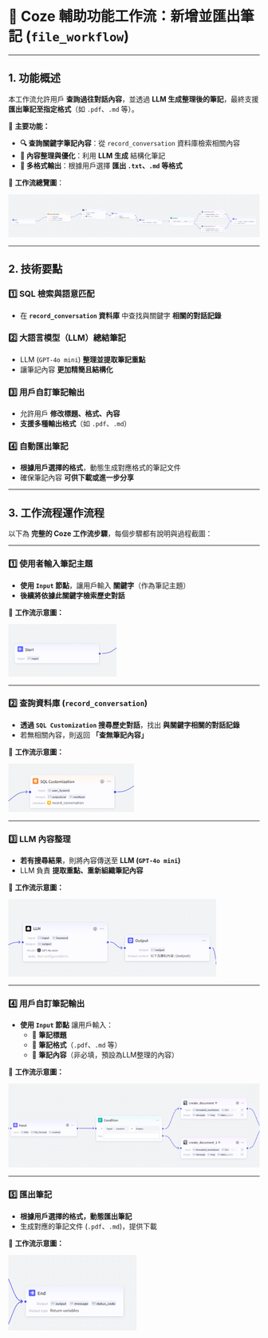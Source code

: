 # 📂 Coze 輔助功能工作流：新增並匯出筆記 (`file_workflow`)

---

## 1. 功能概述

本工作流允許用戶 **查詢過往對話內容**，並透過 **LLM 生成整理後的筆記**，最終支援 **匯出筆記至指定格式**（如 `.pdf`、`.md` 等）。

📌 **主要功能：**
- **🔍 查詢關鍵字筆記內容**：從 `record_conversation` 資料庫檢索相關內容
- **📖 內容整理與優化**：利用 **LLM 生成** 結構化筆記
- **📄 多格式輸出**：根據用戶選擇 **匯出 `.txt`、`.md` 等格式**

📌 **工作流總覽圖**：

![新增並匯出筆記 - 總覽](images/file_workflow.png)

---

## 2. 技術要點

### 1️⃣ **SQL 檢索與語意匹配**
- 在 **`record_conversation` 資料庫** 中查找與關鍵字 **相關的對話記錄**

### 2️⃣ **大語言模型（LLM）總結筆記**
- LLM (`GPT-4o mini`) **整理並提取筆記重點**
- 讓筆記內容 **更加精簡且結構化**

### 3️⃣ **用戶自訂筆記輸出**
- 允許用戶 **修改標題、格式、內容**
- **支援多種輸出格式**（如 `.pdf`、`.md`）

### 4️⃣ **自動匯出筆記**
- **根據用戶選擇的格式**，動態生成對應格式的筆記文件
- 確保筆記內容 **可供下載或進一步分享**

---

## 3. 工作流程運作流程

以下為 **完整的 Coze 工作流步驟**，每個步驟都有說明與過程截圖：

---

### 1️⃣ **使用者輸入筆記主題**
- **使用 `Input` 節點**，讓用戶輸入 **關鍵字**（作為筆記主題）
- **後續將依據此關鍵字檢索歷史對話**

📌 **工作流示意圖：**

![輸入筆記主題](images/file_workflow_1.png)

---

### 2️⃣ **查詢資料庫 (`record_conversation`)**
- **透過 `SQL Customization` 搜尋歷史對話**，找出 **與關鍵字相關的對話記錄**
- 若無相關內容，則返回 **「查無筆記內容」**

📌 **工作流示意圖：**

![查詢筆記內容](images/file_workflow_2.png)

---

### 3️⃣ **LLM 內容整理**
- **若有搜尋結果**，則將內容傳送至 **LLM (`GPT-4o mini`)**
- LLM 負責 **提取重點、重新組織筆記內容**

📌 **工作流示意圖：**

![LLM 整理筆記](images/file_workflow_3.png)

---

### 4️⃣ **用戶自訂筆記輸出**
- **使用 `Input` 節點** 讓用戶輸入：
  - 📌 **筆記標題**
  - 📝 **筆記格式**（`.pdf`、`.md` 等）
  - 📖 **筆記內容**（非必填，預設為LLM整理的內容）

📌 **工作流示意圖：**

![用戶編輯筆記](images/file_workflow_4.png)

---

### 5️⃣ **匯出筆記**
- **根據用戶選擇的格式，動態匯出筆記**
- 生成對應的筆記文件 (`.pdf`、`.md`)，提供下載

📌 **工作流示意圖：**

![匯出筆記](images/file_workflow_5.png)

